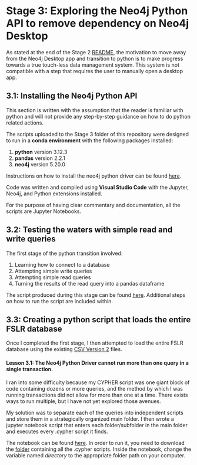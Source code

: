 # Stage 3: Exploring the Neo4j Python API to remove dependency on Neo4j Desktop

As stated at the end of the Stage 2 [README](), the motivation to move away from the Neo4j Desktop app and transition to python is to make progress towards a true touch-less data management system. This system is not compatible with a step that requires the user to manually open a desktop app.

## 3.1: Installing the Neo4j Python API

This section is written with the assumption that the reader is familiar with python and will not provide any step-by-step guidance on how to do python related actions.

The scripts uploaded to the Stage 3 folder of this repository were designed to run in a **conda environment** with the following packages installed:
1. **python** version 3.12.3
2. **pandas** version 2.2.1
3. **neo4j** version 5.20.0

Instructions on how to install the neo4j python driver can be found [here](https://neo4j.com/docs/python-manual/current/install/).

Code was written and compiled using **Visual Studio Code** with the Jupyter, Neo4j, and Python extensions installed.

For the purpose of having clear commentary and documentation, all the scripts are Jupyter Notebooks.

## 3.2: Testing the waters with simple read and write queries

The first stage of the python transition involved:
1. Learning how to connect to a database
2. Attempting simple write queries
3. Attempting simple read queries
4. Turning the results of the read query into a pandas dataframe

The script produced during this stage can be found [here](). Additional steps on how to run the script are included within.

## 3.3: Creating a python script that loads the entire FSLR database

Once I completed the first stage, I then attempted to load the entire FSLR database using the existing [CSV Version 2]() files.

#### Lesson 3.1: The Neo4j Python Driver cannot run more than one query in a single transaction.

I ran into some difficulty because my CYPHER script was one giant block of code containing dozens or more queries, and the method by which I was running transactions did not allow for more than one at a time. There exists ways to run multiple, but I have not yet explored those avenues.

My solution was to separate each of the queries into independent scripts and store them in a strategically organized main folder. I then wrote a jupyter notebook script that enters each folder/subfolder in the main folder and executes every .cypher script it finds.

The notebook can be found [here](). In order to run it, you need to download the [folder]() containing all the .cypher scripts.  Inside the notebook, change the variable named _directory_ to the appropriate folder path on your computer.
